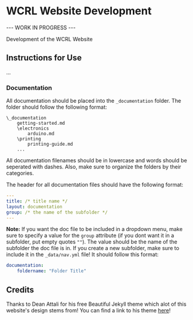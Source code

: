 # WCRL Website Development

--- WORK IN PROGRESS ---

Development of the WCRL Website

## Instructions for Use
...

### Documentation
All documentation should be placed into the `_documentation` folder. The folder should
follow the following format:
```
\_documentation
    getting-started.md
    \electronics
        arduino.md
    \printing
        printing-guide.md
    ...
```
All documentation filenames should be in lowercase and words should be seperated with dashes. Also, make sure to organize the folders by their categories.

The header for all documentation files should have the following format:
```yml
---
title: /* title name */
layout: documentation
group: /* the name of the subfolder */
---
```

**Note:** If you want the doc file to be included in a dropdown menu, make sure to specify a value for the `group` attribute (if you dont want it in a subfolder, put empty quotes `""`). The value should be the name of the subfolder the doc file is in. If you create a new subfolder, make sure to include it in the `_data/nav.yml` file! It should follow this format:
```yml
documentation:
    foldername: "Folder Title"    
```


## Credits

Thanks to Dean Attali for his free Beautiful Jekyll theme which alot of this website's design stems from! You can find a link to his theme [here](https://github.com/daattali/beautiful-jekyll#plans)!